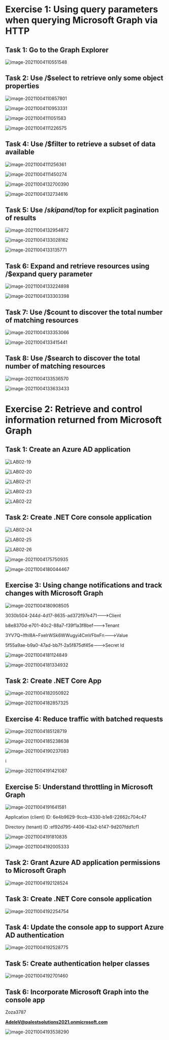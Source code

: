 # Exercise 1: Using query parameters when querying Microsoft Graph via HTTP

## Task 1: Go to the Graph Explorer

![image-20211004110551548](Media/LAB02-01.png)

## Task 2: Use /$select to retrieve only some object properties

![image-20211004110857801](Media/LAB02-02.png)

![image-20211004110953331](Media/LAB02-03.png)

![image-20211004111051583](Media/LAB02-04.png)

![image-20211004111226575](Media/LAB02-05.png)

## Task 4: Use /$filter to retrieve a subset of data available



![image-20211004111256361](Media/LAB02-06.png)

![image-20211004111450274](Media/LAB02-07.png)

![image-20211004132700390](Media/LAB02-08.png)

![image-20211004132734616](Media/LAB02-09.png)

## Task 5: Use /$skip and /$top for explicit pagination of results

![image-20211004132954872](Media/LAB02-10.png)

![image-20211004133028162](Media/LAB02-11.png)

![image-20211004133135771](Media/LAB02-12.png)

## Task 6: Expand and retrieve resources using /$expand query parameter

![image-20211004133224898](Media/LAB02-13.png)

![image-20211004133303398](Media/LAB02-14.png)

## Task 7: Use /$count to discover the total number of matching resources

![image-20211004133353066](Media/LAB02-15.png)

![image-20211004133415441](Media/LAB02-16.png)

## Task 8: Use /$search to discover the total number of matching resources

![image-20211004133536570](Media/LAB02-17.png)

![image-20211004133633433](Media/LAB02-18.png)

# Exercise 2: Retrieve and control information returned from Microsoft Graph

## Task 1: Create an Azure AD application

![LAB02-19](Media/LAB02-19.png)

![LAB02-20](Media/LAB02-20.png)

![LAB02-21](Media/LAB02-21.png)

![LAB02-23](Media/LAB02-23.png)

![LAB02-22](Media/LAB02-22.png)

## Task 2: Create .NET Core console application

![LAB02-24](Media/LAB02-24.png)

![LAB02-25](Media/LAB02-25.png)

![LAB02-26](Media/LAB02-26.png)

![image-20211004175750935](Media/LAB02-27.png)

![image-20211004180044467](Media/LAB02-28.png)

## Exercise 3: Using change notifications and track changes with Microsoft Graph

![image-20211004180908505](Media/LAB02-29.png)

3030b504-244d-4d17-8635-ad372f97e471--->Client

b8e8370d-e701-40c2-88a7-f39f1a3f8bef--->Tenant

3YV7Q~IfhI8A~FxelrWSk6WWugyi4CmVFbxFn--->Value

5f55a9ae-b9a0-47ad-bb7f-2a5f875df45e--->Secret Id

![image-20211004181124849](Media/LAB02-30.png)

![image-20211004181334932](Media/LAB02-31.png)

## Task 2: Create .NET Core App

![image-20211004182050922](Media/LAB02-32.png)

![image-20211004182857325](Media/LAB02-33.png)

## Exercise 4: Reduce traffic with batched requests

![image-20211004185128719](Media/LAB02-34.png)

![image-20211004185238638](Media/LAB02-35.png)

![image-20211004190237083](Media/LAB02-36.png)

i

![image-20211004191421087](Media/LAB02-37.png)

## Exercise 5: Understand throttling in Microsoft Graph

![image-20211004191641581](Media/LAB02-38.png)

Application (client) ID: 6e4b9629-9ccb-4330-b1e8-22662c704c47

Directory (tenant) ID :ef92d795-4406-43a2-b147-9d207fdd1cf1

![image-20211004191810835](Media/LAB02-39.png)

![image-20211004192005333](Media/LAB02-40.png)

## Task 2: Grant Azure AD application permissions to Microsoft Graph

![image-20211004192128524](Media/LAB02-41.png)

## Task 3: Create .NET Core console application

![image-20211004192254754](Media/LAB02-42.png)

## Task 4: Update the console app to support Azure AD authentication

![image-20211004192528775](Media/LAB02-43.png)

## Task 5: Create authentication helper classes

![image-20211004192701460](Media/LAB02-44.png)

## Task 6: Incorporate Microsoft Graph into the console app

Zoza3787

**AdeleV@palestsolutions2021.onmicrosoft.com**

![image-20211004193538290](Media/LAB02-45.png)